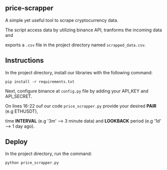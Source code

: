 ## price-scrapper

A simple yet useful tool to scrape cryptocurrency data.

The script access data by utilizing binance API, tranforms the incoming data and

exports a `.csv` file in the project directory named `scrapped_data.csv`.


## Instructions

In the project directory, install our libraries with the following command:

```
pip install -r requirements.txt
```

Next, configure binance at `config.py` file by adding your API_KEY and API_SECRET.

On lines 16-22 ouf our code `price_scrapper.py` provide your desired **PAIR** (e.g ETHUSDT),

time **INTERVAL** (e.g '3m' --> 3 minute data) and **LOOKBACK** period (e.g '1d' --> 1 day ago).


## Deploy

In the project directory, run the command:

```
python price_scrapper.py
```
